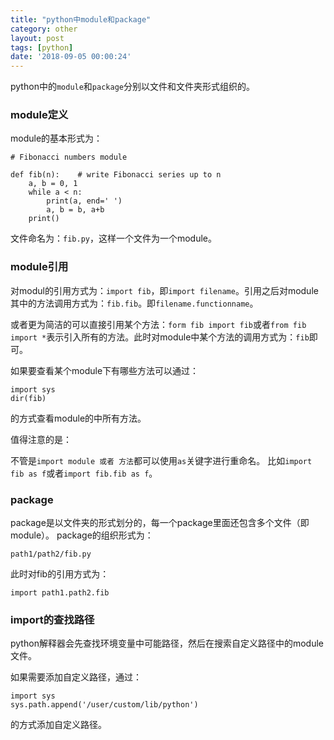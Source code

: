 ```yaml
---
title: "python中module和package"
category: other
layout: post
tags: [python]
date: '2018-09-05 00:00:24'
---
```


python中的```module```和```package```分别以文件和文件夹形式组织的。

### module定义
module的基本形式为：
```
# Fibonacci numbers module

def fib(n):    # write Fibonacci series up to n
    a, b = 0, 1
    while a < n:
        print(a, end=' ')
        a, b = b, a+b
    print()
```
文件命名为：```fib.py```，这样一个文件为一个module。
 
 
 ### module引用
 对modul的引用方式为：```import fib```，即```import filename```。引用之后对module其中的方法调用方式为：```fib.fib```。即```filename.functionname```。
 
 或者更为简洁的可以直接引用某个方法：```form fib import fib```或者```from fib import *```表示引入所有的方法。此时对module中某个方法的调用方式为：```fib```即可。
 
 如果要查看某个module下有哪些方法可以通过：
 ```
 import sys
 dir(fib)
 ```
的方式查看module的中所有方法。
 
 值得注意的是：
 
 不管是```import module 或者 方法```都可以使用```as```关键字进行重命名。
 比如```import fib as f```或者```import fib.fib as f```。
 
 
 ### package
 
 package是以文件夹的形式划分的，每一个package里面还包含多个文件（即module）。
 package的组织形式为：
 ```
 path1/path2/fib.py
 ```
 此时对fib的引用方式为：
 ```
 import path1.path2.fib
 ```
 
 
 ### import的查找路径
 
 python解释器会先查找环境变量中可能路径，然后在搜索自定义路径中的module文件。
 
 如果需要添加自定义路径，通过：
 ```
import sys
sys.path.append('/user/custom/lib/python')
```
的方式添加自定义路径。
